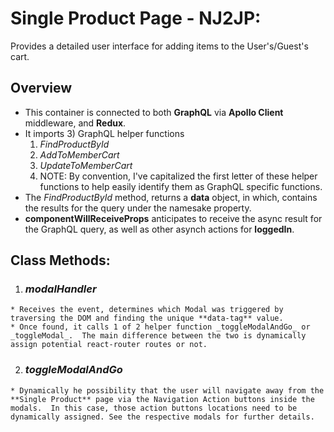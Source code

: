# Single Product Page - NJ2JP:
Provides a detailed user interface for adding items to the User's/Guest's cart.

## Overview
  - This container is connected to both **GraphQL** via **Apollo Client** middleware, and **Redux**.
  - It imports 3) GraphQL helper functions
    1. _FindProductById_
    2. _AddToMemberCart_
    3. _UpdateToMemberCart_
    4. NOTE: By convention, I've capitalized the first letter of these helper functions to help easily identify them as GraphQL specific functions.
  - The _FindProductById_ method, returns a **data** object, in which, contains the results for the query under the namesake property.
  - **componentWillReceiveProps** anticipates to receive the async result for the GraphQL query, as well as other asynch actions for **loggedIn**.

## Class Methods:
  1. ### _modalHandler_
    * Receives the event, determines which Modal was triggered by traversing the DOM and finding the unique **data-tag** value.
    * Once found, it calls 1 of 2 helper function _toggleModalAndGo_ or _toggleModal_.  The main difference between the two is dynamically assign potential react-router routes or not.
  2. ### _toggleModalAndGo_
    * Dynamically he possibility that the user will navigate away from the **Single Product** page via the Navigation Action buttons inside the modals.  In this case, those action buttons locations need to be dynamically assigned. See the respective modals for further details.
    

